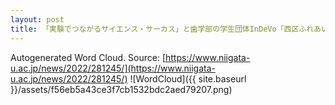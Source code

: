 ```yaml
---
layout: post
title: 「実験でつながるサイエンス・サーカス」と歯学部の学生団体InDeVo「西区ふれあい・あきまつり_2022」に参加しました
---
```

Autogenerated Word Cloud.
Source\: [https://www.niigata-u.ac.jp/news/2022/281245/](https://www.niigata-u.ac.jp/news/2022/281245/)
![WordCloud]({{ site.baseurl }}/assets/f56eb5a43ce3f7cb1532bdc2aed79207.png)